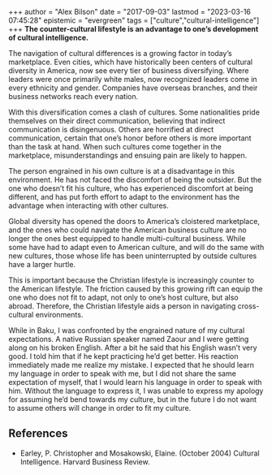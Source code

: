 +++
author = "Alex Bilson"
date = "2017-09-03"
lastmod = "2023-03-16 07:45:28"
epistemic = "evergreen"
tags = ["culture","cultural-intelligence"]
+++
**The counter-cultural lifestyle is an advantage to one’s development of cultural intelligence.**

The navigation of cultural differences is a growing factor in today’s marketplace.  Even cities, which have historically been centers of cultural diversity in America, now see every tier of business diversifying.  Where leaders were once primarily white males, now recognized leaders come in every ethnicity and gender.  Companies have overseas branches, and their business networks reach every nation.

With this diversification comes a clash of cultures.  Some nationalities pride themselves on their direct communication, believing that indirect communication is disingenuous.  Others are horrified at direct communication, certain that one’s honor before others is more important than the task at hand.  When such cultures come together in the marketplace, misunderstandings and ensuing pain are likely to happen.

The person engrained in his own culture is at a disadvantage in this environment.  He has not faced the discomfort of being the outsider.  But the one who doesn’t fit his culture, who has experienced discomfort at being different, and has put forth effort to adapt to the environment has the advantage when interacting with other cultures.

Global diversity has opened the doors to America’s cloistered marketplace, and the ones who could navigate the American business culture are no longer the ones best equipped to handle multi-cultural business.  While some have had to adapt even to American culture, and will do the same with new cultures, those whose life has been uninterrupted by outside cultures have a larger hurtle.

This is important because the Christian lifestyle is increasingly counter to the American lifestyle.  The friction caused by this growing rift can equip the one who does not fit to adapt, not only to one’s host culture, but also abroad.  Therefore, the Christian lifestyle aids a person in navigating cross-cultural environments.

While in Baku, I was confronted by the engrained nature of my cultural expectations.  A native Russian speaker named Zaour and I were getting along on his broken English.  After a bit he said that his English wasn’t very good.  I told him that if he kept practicing he’d get better.  His reaction immediately made me realize my mistake.  I expected that he should learn my language in order to speak with me, but I did not share the same expectation of myself, that I would learn his language in order to speak with him.  Without the language to express it, I was unable to express my apology for assuming he’d bend towards my culture, but in the future I do not want to assume others will change in order to fit my culture.

## References

- Earley, P. Christopher and Mosakowski, Elaine. (October 2004) Cultural Intelligence.  Harvard Business Review.
